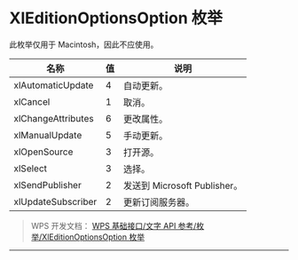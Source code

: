 # XlEditionOptionsOption 枚举

此枚举仅用于 Macintosh，因此不应使用。

| 名称               | 值  | 说明                         |
|--------------------|-----|------------------------------|
| xlAutomaticUpdate  | 4   | 自动更新。                   |
| xlCancel           | 1   | 取消。                       |
| xlChangeAttributes | 6   | 更改属性。                   |
| xlManualUpdate     | 5   | 手动更新。                   |
| xlOpenSource       | 3   | 打开源。                     |
| xlSelect           | 3   | 选择。                       |
| xlSendPublisher    | 2   | 发送到 Microsoft Publisher。 |
| xlUpdateSubscriber | 2   | 更新订阅服务器。             |

> WPS 开发文档： [WPS 基础接口/文字 API 参考/枚举/XlEditionOptionsOption 枚举](https://qn.cache.wpscdn.cn/encs/doc/office_v19/topics/WPS%20%E5%9F%BA%E7%A1%80%E6%8E%A5%E5%8F%A3/%E6%96%87%E5%AD%97%20API%20%E5%8F%82%E8%80%83/%E6%9E%9A%E4%B8%BE/XlEditionOptionsOption%20%E6%9E%9A%E4%B8%BE.html)

------------------------------------------------------------------------
